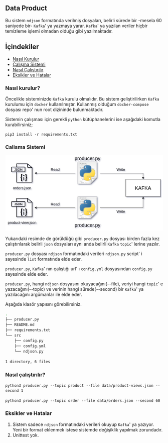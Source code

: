 ## Data Product

Bu sistem `ndjson` formatında verilmiş dosyaları, belirli sürede bir -mesela 60 saniyede bir- `Kafka`' ya yazmaya yarar. `Kafka`' ya yazılan veriler hiçbir temizleme işlemi olmadan olduğu gibi yazılmaktadır. 

## İçindekiler

* [Nasıl Kurulur](#nasıl-kurulur)
* [Çalışma Sistemi](#calisma-sistemi)
* [Nasıl Çalıştırılır](#nasıl-çalıştırılır)
* [Eksikler ve Hatalar](#eksikler-ve-hatalar)

### Nasıl kurulur?

Öncelikle sisteminizde `Kafka` kurulu olmalıdır. Bu sistem geliştirilirken `Kafka` kurulumu için `docker` kullanılmıştır. Kullanmış olduğum `docker-compose` dosyası repo' nun root dizininde bulunmaktadır.

Sistemin çalışması için gerekli `python` kütüphanelerini ise aşağıdaki komutla kurabilirsiniz;

```
pip3 install -r requirements.txt
```

### Calisma Sistemi

![diagram](img/diagram.png)

Yukarıdaki resimde de görüldüğü gibi `producer.py` dosyası birden fazla kez çalıştırılarak belirli `json` dosyaları aynı anda belirli `Kafka` `topic`' lerine yazılır.

`producer.py` dosyası `ndjson` formatındaki verileri `ndjson.py` script' i sayesinde `list` formatında elde eder.

`producer.py`, `Kafka`' nın çalıştığı url' ı `config.yml` dosyasından `config.py` sayesinde elde eder.

`producer.py`, hangi `ndjson` dosyasını okuyacağını(--file), veriyi hangi `topic`' e yazacağını(--topic) ve verinin hangi sürede(--second) bir  `Kafka`' ya yazılacağını argümanlar ile elde eder.

Aşağıda klasör yapısını görebilirsiniz.

```bash
.
├── producer.py
├── README.md
├── requirements.txt
└── src
    ├── config.py
    ├── config.yml
    └── ndjson.py

1 directory, 6 files
```

### Nasıl çalıştırılır?

```
python3 producer.py --topic product --file data/product-views.json --second 1

python3 producer.py --topic order --file data/orders.json --second 60
```


### Eksikler ve Hatalar

1. Sistem sadece `ndjson` formatındaki verileri okuyup `Kafka`' ya yazıyor. Yeni bir format eklenmek istese sistemde değişiklik yapılmak zorundadır.
2. Unittest yok.